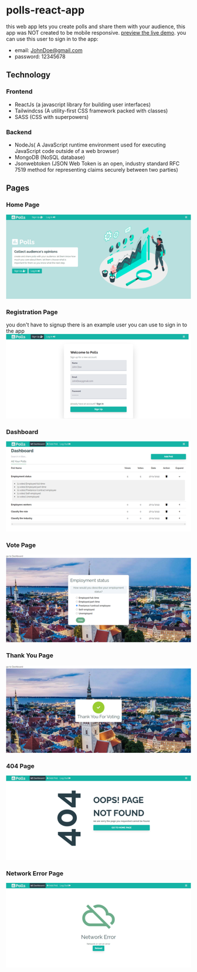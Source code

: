 # polls-react-app
this web app lets you create polls and share them with your audience, this app was NOT created to be mobile responsive.
[preview the live demo](https://kemoday.github.io/polls-react-app/).
you can use this user to sign in to the app:
* email: JohnDoe@gmail.com
* password: 12345678
## Technology 
### Frontend
* ReactJs (a javascript library for building user interfaces)
* Tailwindcss (A utility-first CSS framework packed with classes)
* SASS (CSS with superpowers)
### Backend
* NodeJs( A JavaScript runtime environment used for executing JavaScript code outside of a web browser)
* MongoDB (NoSQL database)
* Jsonwebtoken (JSON Web Token is an open, industry standard RFC 7519 method for representing claims securely between two parties)
## Pages
### Home Page
![alt text](https://raw.githubusercontent.com/kemoday/polls-react-app/main/images/1.png)
### Registration Page
you don't have to signup there is an example user you can use to sign in to the app
![alt text](https://raw.githubusercontent.com/kemoday/polls-react-app/main/images/2.png)
### Dashboard
![alt text](https://raw.githubusercontent.com/kemoday/polls-react-app/main/images/3.png)
### Vote Page
![alt text](https://raw.githubusercontent.com/kemoday/polls-react-app/main/images/6.png)
### Thank You Page
![alt text](https://raw.githubusercontent.com/kemoday/polls-react-app/main/images/7.png)
### 404 Page
![alt text](https://raw.githubusercontent.com/kemoday/polls-react-app/main/images/4.png)
### Network Error Page
![alt text](https://raw.githubusercontent.com/kemoday/polls-react-app/main/images/5.png)
